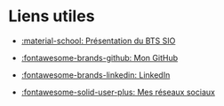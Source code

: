 # Liens utiles

- [:material-school: Présentation du BTS SIO](https://btsinfo53.fr/site/formation.php)

- [:fontawesome-brands-github: Mon GitHub](https://github.com/elecourt53)

- [:fontawesome-brands-linkedin: LinkedIn](https://www.linkedin.com/in/elecourt53/)

- [:fontawesome-solid-user-plus: Mes réseaux sociaux](https://elecourt53.github.io/)